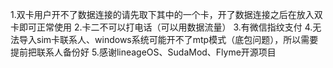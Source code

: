 1.双卡用户开不了数据连接的请先取下其中的一个卡，开了数据连接之后在放入双卡即可正常使用 
2.卡二不可以打电话（可以用数据流量） 
3.有微信指纹支付 
4.无法导入sim卡联系人、windows系统可能开不了mtp模式（底包问题），所以需要提前把联系人备份好 
5.感谢lineageOS、SudaMod、Flyme开源项目
